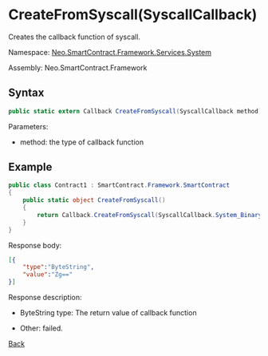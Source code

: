 # CreateFromSyscall(SyscallCallback)

Creates the callback function of syscall.

Namespace: [Neo.SmartContract.Framework.Services.System](../../system.md)

Assembly: Neo.SmartContract.Framework

## Syntax

```c#
public static extern Callback CreateFromSyscall(SyscallCallback method);
```

Parameters:
- method: the type of callback function

## Example

```c#
public class Contract1 : SmartContract.Framework.SmartContract
{
    public static object CreateFromSyscall()
    {
        return Callback.CreateFromSyscall(SyscallCallback.System_Binary_Itoa).Invoke(new object[2] { -1, 16});
    }
}
```

Response body:

```json
[{
    "type":"ByteString",
    "value":"Zg=="
}]
```

Response description:

- ByteString type: The return value of callback function

- Other: failed.

[Back](../Callback.md)